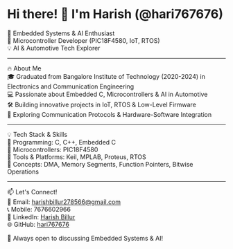 # Hi there! 👋 I'm Harish (@hari767676)  

🚀 Embedded Systems & AI Enthusiast  
🔧 Microcontroller Developer (PIC18F4580, IoT, RTOS)  
💡 AI & Automotive Tech Explorer  

---

🔥 About Me  
🎓 Graduated from Bangalore Institute of Technology (2020-2024) in Electronics and Communication Engineering  
💻 Passionate about Embedded C, Microcontrollers & AI in Automotive  
🛠 Building innovative projects in IoT, RTOS & Low-Level Firmware  
📡 Exploring Communication Protocols & Hardware-Software Integration  

---

💡 Tech Stack & Skills  
🔹 Programming: C, C++, Embedded C  
🔹 Microcontrollers: PIC18F4580  
🔹 Tools & Platforms: Keil, MPLAB, Proteus, RTOS  
🔹 Concepts: DMA, Memory Segments, Function Pointers, Bitwise Operations  

---

📫 Let's Connect!  
📧 Email: harishbillur278566@gmail.com  
📞 Mobile: 7676602966  
💼 LinkedIn: [Harish Billur](https://www.linkedin.com/in/harish-billur-a2a948240/)  
🌐 GitHub: [hari767676](https://github.com/hari767676)  

🚀 Always open to discussing Embedded Systems & AI!  
